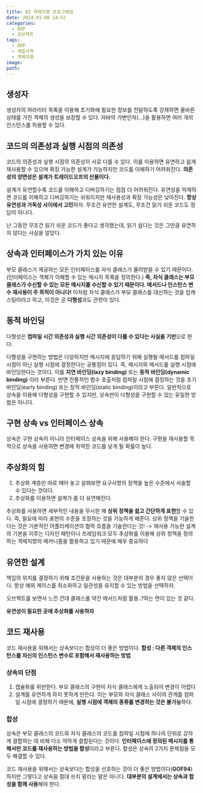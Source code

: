 ```yaml
---
title: 02 객체지향 프로그래밍
date: 2024-01-08 14:52
categories:
  - OOP
  - 오브젝트
tags:
  - OOP
  - 개발서적
  - 객체지향
image: 
path:
---
```


## 생성자
생성자의 파라미터 목록을 이용해 초기화에 필요한 정보를 전달하도록 강제하면 올바른 상태를 가진 객체의 생성을 보장할 수 있다. 자바의 가변인자(...)을 활용하면 여러 개의 인스턴스를 허용할 수 있다.


## 코드의 의존성과 실행 시점의 의존성
코드의 의존성과 실행 시점의 의존성이 서로 다를 수 있다. 이를 이용하면 유연하고 쉽게 재사용할 수 있으며 확장 가능한 설계가 가능하지만 코드를 이해하기 어려워진다.
**의존성의 양면성은 설계가 트레이드오프의 산물이다.**

설계가 유연할수록 코드를 이해하고 디버깅하기는 점점 더 어려워진다.
유연성을 억제하면 코드를 이해하고 디버깅하기는 쉬워지지만 재사용성과 확장 가능성은 낮아진다.
**항상 유연성과 가독성 사이에서 고민**하자.
무조건 유연한 설계도, 무조건 읽기 쉬운 코드도 정답이 아니다.

난 그동안 무조건 읽기 쉬운 코드가 좋다고 생각했는데, 읽기 쉽다는 것은 그만큼 유연하지 않다는 사실을 알았다.

## 상속과 인터페이스가 가치 있는 이유
부모 클래스가 제공하는 모든 인터페이스를 자식 클래스가 물려받을 수 있기 때문이다. (인터페이스는 객체가 이해할 수 있는 메시지 목록을 정의한다.)
**즉, 자식 클래스는 부모 클래스가 수신할 수 있는 모든 메시지를 수신할 수 있기 때문이다. 메서드나 인스턴스 변수 재사용이 주 목적이 아니다!**  이처럼 자식 클래스가 부모 클래스를 대신하는 것을 업캐스팅이라고 하고, 이것은 곧 **다형성**과도 관련이 있다. 

## 동적 바인딩
다형성은 **컴파일 시간 의존성과 실행 시간 의존성이 다를 수 있다는 사실을 기반**으로 한다.

다형성을 구현하는 방법은 다양하지만 메시지에 응답하기 위해 실행될 메서드를 컴파일 시점이 아닌 실행 시점에 결정한다는 공통점이 있다. 즉, 메시지와 메서드를 실행 시점에 바인딩한다는 것이다. 이를 **지연 바인딩(lazy binding)** 또는 **동적 바인딩(dynamic binding)** 이라 부른다. 반면 전통적인 함수 호출처럼 컴파일 시점에 결정하는 것을 초기 바인딩(early binding) 또는 정적 바인딩(static binding)이라고 부른다.
일반적으로 상속을 이용해 다형성을 구현할 수 있지만, 상속만이 다형성을 구현할 수 있는 유일한 방법은 아니다.

## 구현 상속 vs 인터페이스 상속
상속은 구현 상속이 아니라 인터페이스 상속을 위해 사용해야 한다.
구현을 재사용할 목적으로 상속을 사용하면 변경에 취약한 코드를 낳게 될 확룰이 높다.

## 추상화의 힘
1. 추상화 계층만 따로 떼어 놓고 살펴보면 요구사항의 정책을 높은 수준에서 서술할 수 있다는 것이다.
2. 추상화를 이용하면 설계가 좀 더 유연해진다.

추상화를 사용하면 세부적인 내용을 무시한 채 **상위 정책을 쉽고 간단하게 표현**할 수 있다. 즉, 필요에 따라 표현의 수준을 조정하는 것을 가능하게 해준다. 상위 정책을 기술한다는 것은 기본적인 어플리케이션의 협력 흐름을 기술한다는 것!
-> 재사용 가능한 설계의 기본을 이루는 디자인 패턴이나 프레임워크 모두 추상화를 이용해 상위 정책을 정의하는 객체지향의 메커니즘을 활용하고 있기 때문에 매우 중요하다

## 유연한 설계
책임의 위치를 결정하기 위해 조건문을 사용하는 것은 대부분의 경우 좋지 않은 선택이다. 항상 예외 케이스를 최소화하고 일관성을 유지할 수 있는 방법을 선택하자.

오브젝트를 보면서 느낀 건데 클래스를 약간 메서드처럼 활용..?하는 면이 있는 것 같다.

**유연성이 필요한 곳에 추상화를 사용하자**

## 코드 재사용
코드 재사용을 위해서는 상속보다는 합성이 더 좋은 방법이다.
**합성 : 다른 객체의 인스턴스를 자신의 인스턴스 변수로 포함해서 재사용하는 방법**

### 상속의 단점
1. 캡슐화를 위반한다. 부모 클래스의 구현이 자식 클래스에게 노출되어 변경이 어렵다
2. 설계를 유연하게 하지 못하게 만든다. 이는 부모와 자식 클래스 사이의 관계를 컴파일 시점에 결정하기 때문에, **실행 시점에 객체의 종류를 변경하는 것은 불가능**하다.

### 합성
상속은 부모 클래스의 코드와 자식 클래스의 코드를 컴파일 시점에 하나의 단위로 강하게 결합하는 데 비해 다소 약하게 결합된다는 것이다.
**인터페이스에 정의된 메시지를 통해서만 코드를 재사용하는 방법을 합성**이라고 부른다.
합성은 상속의 2가지 문제점을 모두 해결할 수 있다.

코드 재사용을 위해서는 상속보다는 합성을 선호하는 것이 더 좋은 방법이다(**GOF94**)
하지만 그렇다고 상속을 절대 쓰지 말라는 말은 아니다. **대부분의 설계에서는 상속과 합성을 함께 사용**해야 한다.
